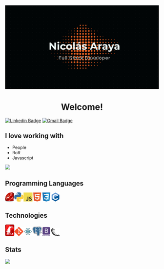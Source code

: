 ![Image text](https://raw.githubusercontent.com/NicolasArayaB/NicolasArayaB/main/logo-nico.png)

<h1 align='center'>Welcome!</h1>

[![Linkedin Badge](https://img.shields.io/badge/-nicolasarayab-black?&logo=Linkedin&logoColor=white&link=https://www.linkedin.com/in/nicolasarayab/)](https://www.linkedin.com/in/nicolasarayab/)
[![Gmail Badge](https://img.shields.io/badge/-nicolasaraya@gmail.com-black?style=flat-square&logo=Gmail&logoColor=white&link=mailto:nicolasaraya@gmail.com)](mailto:asterp04@gmail.com)

## I love working with
* People
* RoR
* Javascript

<img src = "https://github-readme-stats.vercel.app/api/top-langs/?username=NicolasArayaB&layout=compact&bg_color=000&text_color=fff&title_color=e6f00f">

## Programming Languages
<img src='./img/ruby.png' width='30'/><img src='./img/python.png' width='30'/><img src='./img/js.svg' width='30'/><img src='./img/html.svg' width='30'/><img src='./img/css.svg' width='30'/><img src='./img/c.svg' width='30'/>

## Technologies
<img src='./img/rails.png' width='30'/><img src='./img/git.svg' width='30'/><img src='./img/react.svg' width='30'/><img src='./img/postgresql.png' width='30'/><img src='./img/bootstrap.svg' width='30'/><img src='./img/flask.png' width='30'/>

## Stats
<img src = "https://github-readme-stats.vercel.app/api?username=NicolasArayaB&show_icons=true&theme=highcontrast">

